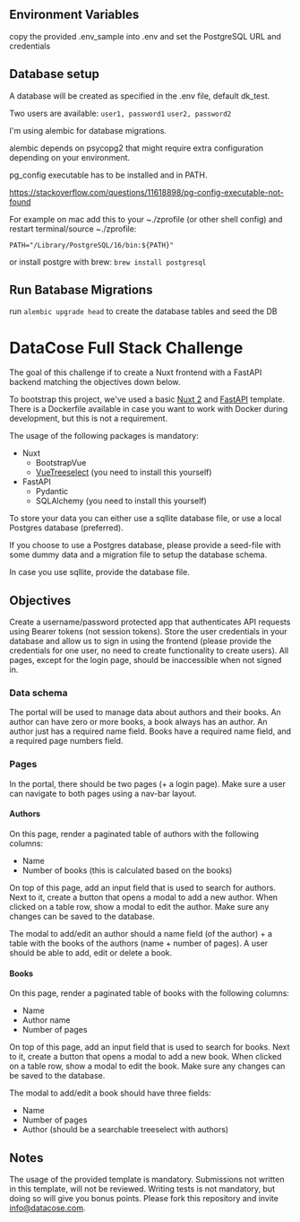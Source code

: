 ## Environment Variables
copy the provided .env_sample into .env and set the PostgreSQL URL and credentials

## Database setup
A database will be created as specified in the .env file, default dk_test.

Two users are available:
`user1, password1`
`user2, password2`

I'm using alembic for database migrations.

alembic depends on psycopg2 that might require extra configuration depending on your environment.

pg_config executable has to be installed and in PATH.

https://stackoverflow.com/questions/11618898/pg-config-executable-not-found

For example on mac add this to your ~./zprofile (or other shell config) and restart terminal/source ~./zprofile:

`PATH="/Library/PostgreSQL/16/bin:${PATH}"`

or install postgre with brew: `brew install postgresql`

## Run Batabase Migrations

run `alembic upgrade head` to create the database tables and seed the DB


# DataCose Full Stack Challenge

The goal of this challenge if to create a Nuxt frontend with a FastAPI backend matching the objectives down below.

To bootstrap this project, we've used a basic [Nuxt 2](https://nuxtjs.org/) and [FastAPI](https://fastapi.tiangolo.com/lo/) template. There is a Dockerfile available in case you want to work with Docker during development, but this is not a requirement.

The usage of the following packages is mandatory:
- Nuxt
    - BootstrapVue
    - [VueTreeselect](https://vue-treeselect.js.org/) (you need to install this yourself)
- FastAPI
    - Pydantic
    - SQLAlchemy (you need to install this yourself)

To store your data you can either use a sqllite database file, or use a local Postgres database (preferred).

If you choose to use a Postgres database, please provide a seed-file with some dummy data and a migration file to setup the database schema.

In case you use sqllite, provide the database file.

## Objectives

Create a username/password protected app that authenticates API requests using Bearer tokens (not session tokens). Store the user credentials in your database and allow us to sign in using the frontend (please provide the credentials for one user, no need to create functionality to create users). All pages, except for the login page, should be inaccessible when not signed in.

### Data schema

The portal will be used to manage data about authors and their books. An author can have zero or more books, a book always has an author. An author just has a required name field. Books have a required name field, and a required page numbers field.


### Pages
In the portal, there should be two pages (+ a login page). Make sure a user can navigate to both pages using a nav-bar layout.

#### Authors
On this page, render a paginated table of authors with the following columns:
- Name
- Number of books (this is calculated based on the books)

On top of this page, add an input field that is used to search for authors. Next to it, create a button that opens a modal to add a new author. When clicked on a table row, show a modal to edit the author. Make sure any changes can be saved to the database.

The modal to add/edit an author should a name field (of the author) + a table with the books of the authors (name + number of pages). A user should be able to add, edit or delete a book.

#### Books
On this page, render a paginated table of books with the following columns:
- Name
- Author name
- Number of pages

On top of this page, add an input field that is used to search for books. Next to it, create a button that opens a modal to add a new book. When clicked on a table row, show a modal to edit the book. Make sure any changes can be saved to the database.

The modal to add/edit a book should have three fields:
- Name
- Number of pages
- Author (should be a searchable treeselect with authors)

## Notes
The usage of the provided template is mandatory. Submissions not written in this template, will not be reviewed. Writing tests is not mandatory, but doing so will give you bonus points. Please fork this repository and invite info@datacose.com.

